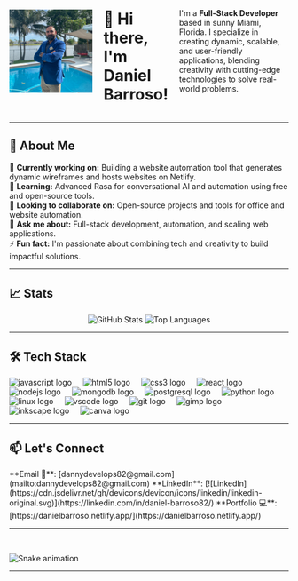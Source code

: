<div align="left" style="display: flex; align-items: center; gap: 20px;">
  <img src="/images/myImage.png" alt="Daniel Barroso" width="150">
  <h1>👋 Hi there, I'm Daniel Barroso!</h1>
  <p>
  I'm a <strong>Full-Stack Developer</strong> based in sunny Miami, Florida. I specialize in creating dynamic, scalable, and user-friendly applications, blending creativity with cutting-edge technologies to solve real-world problems.
</p>
</div>


---

<h2>🌟 About Me</h2>
<p>🔭 <strong>Currently working on:</strong> Building a website automation tool that generates dynamic wireframes and hosts websites on Netlify.<br/>
🌱 <strong>Learning:</strong> Advanced Rasa for conversational AI and automation using free and open-source tools.<br/>
👯 <strong>Looking to collaborate on:</strong> Open-source projects and tools for office and website automation.<br/>
💬 <strong>Ask me about:</strong> Full-stack development, automation, and scaling web applications.<br/>
⚡ <strong>Fun fact:</strong> I'm passionate about combining tech and creativity to build impactful solutions.
</p>

---

<h2>📈 Stats</h2>
<div align="center">
  <img src="https://github-readme-stats.vercel.app/api?username=barroso2223&show_icons=true&theme=dracula" height="150" alt="GitHub Stats" />
  <img src="https://github-readme-stats.vercel.app/api/top-langs?username=barroso2223&layout=compact&theme=dracula" height="150" alt="Top Languages" />
</div>

---

<h2>🛠️ Tech Stack</h2>
<div>
  <img src="https://cdn.jsdelivr.net/gh/devicons/devicon/icons/javascript/javascript-original.svg" height="40" alt="javascript logo"  />
  <img width="12" />
  <img src="https://cdn.jsdelivr.net/gh/devicons/devicon/icons/html5/html5-original.svg" height="40" alt="html5 logo"  />
  <img width="12" />
  <img src="https://cdn.jsdelivr.net/gh/devicons/devicon/icons/css3/css3-original.svg" height="40" alt="css3 logo"  />
  <img width="12" />
  <img src="https://cdn.jsdelivr.net/gh/devicons/devicon/icons/react/react-original.svg" height="40" alt="react logo"  />
  <img width="12" />
  <img src="https://cdn.jsdelivr.net/gh/devicons/devicon/icons/nodejs/nodejs-original.svg" height="40" alt="nodejs logo"  />
  <img width="12" />
  <img src="https://cdn.jsdelivr.net/gh/devicons/devicon/icons/mongodb/mongodb-original.svg" height="40" alt="mongodb logo"  />
  <img width="12" />
  <img src="https://cdn.jsdelivr.net/gh/devicons/devicon/icons/postgresql/postgresql-original.svg" height="40" alt="postgresql logo"  />
  <img width="12" />
  <img src="https://cdn.jsdelivr.net/gh/devicons/devicon/icons/python/python-original.svg" height="40" alt="python logo"  />
  <img width="12" />
  <img src="https://cdn.jsdelivr.net/gh/devicons/devicon/icons/linux/linux-original.svg" height="40" alt="linux logo"  />
  <img width="12" />
  <img src="https://cdn.jsdelivr.net/gh/devicons/devicon/icons/vscode/vscode-original.svg" height="40" alt="vscode logo"  />
  <img width="12" />
  <img src="https://cdn.jsdelivr.net/gh/devicons/devicon/icons/git/git-original.svg" height="40" alt="git logo"  />
  <img width="12" />
  <img src="https://cdn.jsdelivr.net/gh/devicons/devicon/icons/gimp/gimp-original.svg" height="40" alt="gimp logo"  />
  <img width="12" />
  <img src="https://cdn.jsdelivr.net/gh/devicons/devicon/icons/inkscape/inkscape-original.svg" height="40" alt="inkscape logo"  />
  <img width="12" />
  <img src="https://cdn.jsdelivr.net/gh/devicons/devicon/icons/canva/canva-original.svg" height="40" alt="canva logo"  />
  <img width="12" />
</div>

---

<h2>📫 Let's Connect</h2>
**Email 📨**: [dannydevelops82@gmail.com](mailto:dannydevelops82@gmail.com)  
**LinkedIn**: [![LinkedIn](https://cdn.jsdelivr.net/gh/devicons/devicon/icons/linkedin/linkedin-original.svg)](https://linkedin.com/in/daniel-barroso82/)  
**Portfolio 💻**: [https://danielbarroso.netlify.app/](https://danielbarroso.netlify.app/)






---

<br clear="both">

<p>
  <img src="https://raw.githubusercontent.com/barroso2223/barroso2223/output/snake.svg" alt="Snake animation" />
</p>


---


